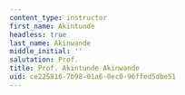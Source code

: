 ```yaml
---
content_type: instructor
first_name: Akintunde
headless: true
last_name: Akinwande
middle_initial: ''
salutation: Prof.
title: Prof. Akintunde Akinwande
uid: ce225816-7b98-01a6-0ec0-96ffed5dbe51
---
```

